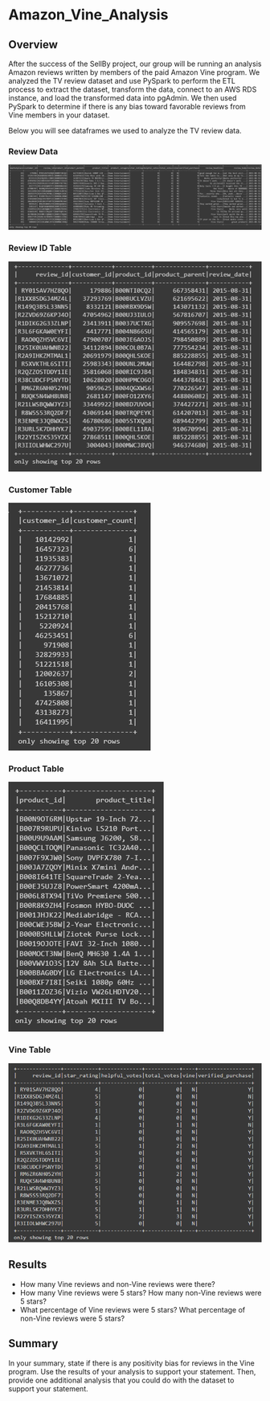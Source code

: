 # Amazon_Vine_Analysis

## Overview

After the success of the SellBy project, our group will be running an analysis Amazon reviews written by members of the paid Amazon Vine program. We analyzed the TV review dataset and use PySpark to perform the ETL process to extract the dataset, transform the data, connect to an AWS RDS instance, and load the transformed data into pgAdmin. We then used PySpark to determine if there is any bias toward favorable reviews from Vine members in your dataset.

Below you will see dataframes we used to analyze the TV review data.

### Review Data
![Review Data](https://github.com/rivas-j/Amazon_Vine_Analysis/blob/a87cdd5025931974fa234c9f6b5942414ab36818/Resources/review_data.png)

### Review ID Table
![Review ID Table](https://github.com/rivas-j/Amazon_Vine_Analysis/blob/a87cdd5025931974fa234c9f6b5942414ab36818/Resources/review_id_table.png)

### Customer Table
![Customer Table](https://github.com/rivas-j/Amazon_Vine_Analysis/blob/a87cdd5025931974fa234c9f6b5942414ab36818/Resources/cusstomer_table.png)

### Product Table
![Product Table](https://github.com/rivas-j/Amazon_Vine_Analysis/blob/a87cdd5025931974fa234c9f6b5942414ab36818/Resources/products_table.png)

### Vine Table
![Vine Table](https://github.com/rivas-j/Amazon_Vine_Analysis/blob/a87cdd5025931974fa234c9f6b5942414ab36818/Resources/vine_df.png)

## Results

- How many Vine reviews and non-Vine reviews were there?
- How many Vine reviews were 5 stars? How many non-Vine reviews were 5 stars?
- What percentage of Vine reviews were 5 stars? What percentage of non-Vine reviews were 5 stars?

## Summary

In your summary, state if there is any positivity bias for reviews in the Vine program. Use the results of your analysis to support your statement. Then, provide one additional analysis that you could do with the dataset to support your statement.
